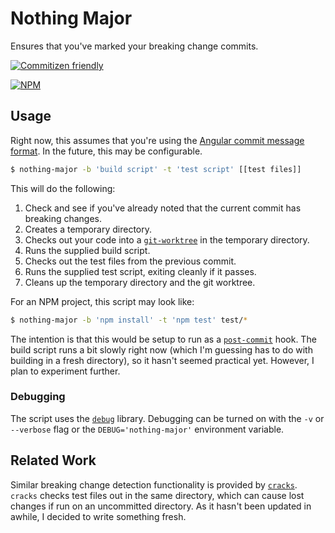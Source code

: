 # Nothing Major

Ensures that you've marked your breaking change commits.

[![Commitizen friendly](https://img.shields.io/badge/commitizen-friendly-brightgreen.svg)](http://commitizen.github.io/cz-cli/)

[![NPM](https://nodei.co/npm/nothing-major.png?downloads=true&stars=true)](https://nodei.co/npm/nothing-major/)

## Usage

Right now, this assumes that you're using the [Angular commit message format](https://github.com/angular/angular.js/blob/master/DEVELOPERS.md#commits). In the future, this may be configurable.

```sh
$ nothing-major -b 'build script' -t 'test script' [[test files]]
```

This will do the following:

1. Check and see if you've already noted that the current commit has breaking changes.
2. Creates a temporary directory.
3. Checks out your code into a [`git-worktree`](https://git-scm.com/docs/git-worktree) in the temporary directory.
4. Runs the supplied build script.
5. Checks out the test files from the previous commit.
6. Runs the supplied test script, exiting cleanly if it passes.
7. Cleans up the temporary directory and the git worktree.

For an NPM project, this script may look like:

```sh
$ nothing-major -b 'npm install' -t 'npm test' test/*
```

The intention is that this would be setup to run as a [`post-commit`](https://git-scm.com/docs/githooks#_post_commit) hook. The build script runs a bit slowly right now (which I'm guessing has to do with building in a fresh directory), so it hasn't seemed practical yet. However, I plan to experiment further.

### Debugging

The script uses the [`debug`](https://www.npmjs.com/package/debug) library. Debugging can be turned on with the `-v` or `--verbose` flag or the `DEBUG='nothing-major'` environment variable.

## Related Work

Similar breaking change detection functionality is provided by [`cracks`](https://github.com/semantic-release/cracks/). `cracks` checks test files out in the same directory, which can cause lost changes if run on an uncommitted directory. As it hasn't been updated in awhile, I decided to write something fresh.